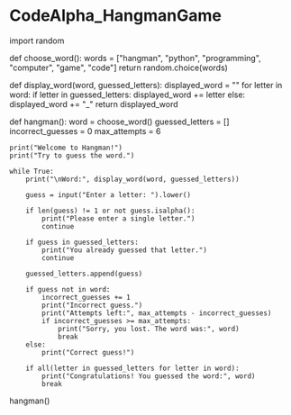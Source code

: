# CodeAlpha_HangmanGame

import random

def choose_word():
    words = ["hangman", "python", "programming", "computer", "game", "code"]
    return random.choice(words)

def display_word(word, guessed_letters):
    displayed_word = ""
    for letter in word:
        if letter in guessed_letters:
            displayed_word += letter
        else:
            displayed_word += "_"
    return displayed_word

def hangman():
    word = choose_word()
    guessed_letters = []
    incorrect_guesses = 0
    max_attempts = 6

    print("Welcome to Hangman!")
    print("Try to guess the word.")

    while True:
        print("\nWord:", display_word(word, guessed_letters))

        guess = input("Enter a letter: ").lower()

        if len(guess) != 1 or not guess.isalpha():
            print("Please enter a single letter.")
            continue

        if guess in guessed_letters:
            print("You already guessed that letter.")
            continue

        guessed_letters.append(guess)

        if guess not in word:
            incorrect_guesses += 1
            print("Incorrect guess.")
            print("Attempts left:", max_attempts - incorrect_guesses)
            if incorrect_guesses >= max_attempts:
                print("Sorry, you lost. The word was:", word)
                break
        else:
            print("Correct guess!")

        if all(letter in guessed_letters for letter in word):
            print("Congratulations! You guessed the word:", word)
            break

hangman()
